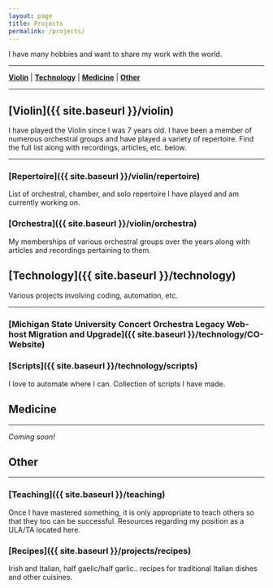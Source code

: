 ```yaml
---
layout: page
title: Projects
permalink: /projects/
---
```


I have many hobbies and want to share my work with the world.

****

**[Violin](#violin)** | **[Technology](#technology)** | **[Medicine](#medicine)** | **[Other](#other)**

****

<a name="violin"></a>
## [Violin]({{ site.baseurl }}/violin)

I have played the Violin since I was 7 years old. I have been a member of numerous orchestral groups and have played a variety of repertoire. Find the full list along with recordings, articles, etc. below.

****

### [Repertoire]({{ site.baseurl }}/violin/repertoire)

List of orchestral, chamber, and solo repertoire I have played and am currently working on.

### [Orchestra]({{ site.baseurl }}/violin/orchestra)

My memberships of various orchestral groups over the years along with articles and recordings pertaining to them.


<a name="technology"></a>
## [Technology]({{ site.baseurl }}/technology)

Various projects involving coding, automation, etc.

****

### [Michigan State University Concert Orchestra Legacy Web-host Migration and Upgrade]({{ site.baseurl }}/technology/CO-Website)

### [Scripts]({{ site.baseurl }}/technology/scripts)

I love to automate where I can. Collection of scripts I have made.


<a name="medicine"></a>
## Medicine

****

*Coming soon!*


<a name="other"></a>
## Other

****

### [Teaching]({{ site.baseurl }}/teaching)

Once I have mastered something, it is only appropriate to teach others so that they too can be successful. Resources regarding my position as a ULA/TA located here.

### [Recipes]({{ site.baseurl }}/projects/recipes)

Irish and Italian, half gaelic/half garlic.. recipes for traditional Italian dishes and other cuisines.

